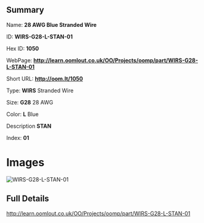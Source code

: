 

## Summary
 
Name: __28 AWG Blue Stranded Wire__

ID: __WIRS-G28-L-STAN-01__

Hex ID: __1050__

WebPage: __http://learn.oomlout.co.uk/OO/Projects/oomp/part/WIRS-G28-L-STAN-01__

Short URL: __http://oom.lt/1050__


Type: __WIRS__ Stranded Wire 

Size: __G28__ 28 AWG 

Color: __L__ Blue 

Description __STAN__  

Index: __01__


 # Images
![WIRS-G28-L-STAN-01](http://oomlout.com/oomp-gen/parts/WIRS-G28-L-STAN-01/WIRS-G28-L-STAN-01_420.jpg)



 ## Full Details

 http://learn.oomlout.co.uk/OO/Projects/oomp/part/WIRS-G28-L-STAN-01















